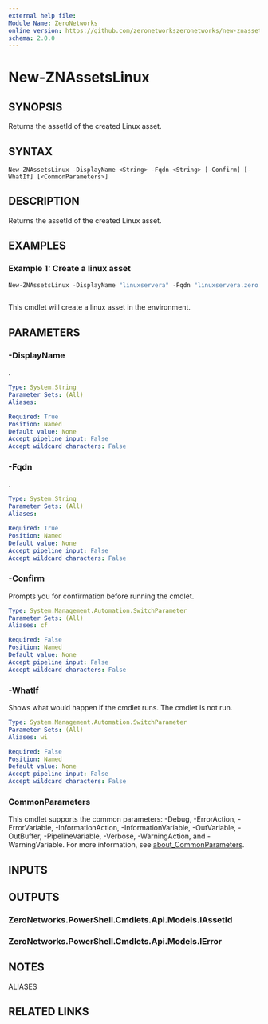 ```yaml
---
external help file:
Module Name: ZeroNetworks
online version: https://github.com/zeronetworkszeronetworks/new-znassetslinux
schema: 2.0.0
---
```


# New-ZNAssetsLinux

## SYNOPSIS
Returns the assetId of the created Linux asset.

## SYNTAX

```
New-ZNAssetsLinux -DisplayName <String> -Fqdn <String> [-Confirm] [-WhatIf] [<CommonParameters>]
```

## DESCRIPTION
Returns the assetId of the created Linux asset.

## EXAMPLES

### Example 1: Create a linux asset
```powershell
New-ZNAssetsLinux -DisplayName "linuxservera" -Fqdn "linuxservera.zero.labs"
```

```output

```

This cmdlet will create a linux asset in the environment.

## PARAMETERS

### -DisplayName
.

```yaml
Type: System.String
Parameter Sets: (All)
Aliases:

Required: True
Position: Named
Default value: None
Accept pipeline input: False
Accept wildcard characters: False
```

### -Fqdn
.

```yaml
Type: System.String
Parameter Sets: (All)
Aliases:

Required: True
Position: Named
Default value: None
Accept pipeline input: False
Accept wildcard characters: False
```

### -Confirm
Prompts you for confirmation before running the cmdlet.

```yaml
Type: System.Management.Automation.SwitchParameter
Parameter Sets: (All)
Aliases: cf

Required: False
Position: Named
Default value: None
Accept pipeline input: False
Accept wildcard characters: False
```

### -WhatIf
Shows what would happen if the cmdlet runs.
The cmdlet is not run.

```yaml
Type: System.Management.Automation.SwitchParameter
Parameter Sets: (All)
Aliases: wi

Required: False
Position: Named
Default value: None
Accept pipeline input: False
Accept wildcard characters: False
```

### CommonParameters
This cmdlet supports the common parameters: -Debug, -ErrorAction, -ErrorVariable, -InformationAction, -InformationVariable, -OutVariable, -OutBuffer, -PipelineVariable, -Verbose, -WarningAction, and -WarningVariable. For more information, see [about_CommonParameters](http://go.microsoft.com/fwlink/?LinkID=113216).

## INPUTS

## OUTPUTS

### ZeroNetworks.PowerShell.Cmdlets.Api.Models.IAssetId

### ZeroNetworks.PowerShell.Cmdlets.Api.Models.IError

## NOTES

ALIASES

## RELATED LINKS

